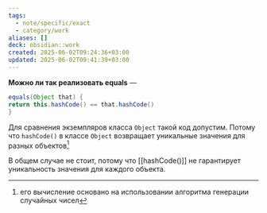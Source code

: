 ```yaml
---
tags:
  - note/specific/exact
  - category/work
aliases: []
deck: obsidian::work
created: 2025-06-02T09:24:36+03:00
updated: 2025-06-02T09:41:39+03:00
---
```


**Можно ли так реализовать equals**
—
```java
equals(Object that) {
return this.hashCode() == that.hashCode()
}
```

Для сравнения экземпляров класса `Object` такой код допустим. Потому что `hashCode()` в классе `Object` возвращает уникальные значения для разных объектов[^1]

В общем случае не стоит, потому что [[hashCode()]] не гарантирует уникальность значения для каждого объекта.

[^1]: его вычисление основано на использовании алгоритма генерации случайных чисел
